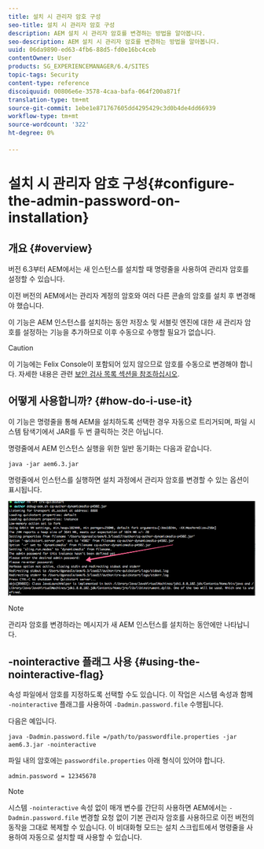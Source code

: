 ```yaml
---
title: 설치 시 관리자 암호 구성
seo-title: 설치 시 관리자 암호 구성
description: AEM 설치 시 관리자 암호를 변경하는 방법을 알아봅니다.
seo-description: AEM 설치 시 관리자 암호를 변경하는 방법을 알아봅니다.
uuid: 06da9890-ed63-4fb6-88d5-fd0e16bc4ceb
contentOwner: User
products: SG_EXPERIENCEMANAGER/6.4/SITES
topic-tags: Security
content-type: reference
discoiquuid: 00806e6e-3578-4caa-bafa-064f200a871f
translation-type: tm+mt
source-git-commit: 1ebe1e871767605dd4295429c3d0b4de4dd66939
workflow-type: tm+mt
source-wordcount: '322'
ht-degree: 0%

---
```



# 설치 시 관리자 암호 구성{#configure-the-admin-password-on-installation}

## 개요 {#overview}

버전 6.3부터 AEM에서는 새 인스턴스를 설치할 때 명령줄을 사용하여 관리자 암호를 설정할 수 있습니다.

이전 버전의 AEM에서는 관리자 계정의 암호와 여러 다른 콘솔의 암호를 설치 후 변경해야 했습니다.

이 기능은 AEM 인스턴스를 설치하는 동안 저장소 및 서블릿 엔진에 대한 새 관리자 암호를 설정하는 기능을 추가하므로 이후 수동으로 수행할 필요가 없습니다.

>[!CAUTION]
>
>이 기능에는 Felix Console이 포함되어 있지 않으므로 암호를 수동으로 변경해야 합니다. 자세한 내용은 관련 [보안 검사 목록 섹션을 참조하십시오](/help/sites-administering/security-checklist.md#change-default-passwords-for-the-aem-and-osgi-console-admin-accounts).

## 어떻게 사용합니까? {#how-do-i-use-it}

이 기능은 명령줄을 통해 AEM을 설치하도록 선택한 경우 자동으로 트리거되며, 파일 시스템 탐색기에서 JAR를 두 번 클릭하는 것은 아닙니다.

명령줄에서 AEM 인스턴스 실행을 위한 일반 동기화는 다음과 같습니다.

```shell
java -jar aem6.3.jar
```

명령줄에서 인스턴스를 실행하면 설치 과정에서 관리자 암호를 변경할 수 있는 옵션이 표시됩니다.

![chlimage_1-116](assets/chlimage_1-116.png)

>[!NOTE]
>
>관리자 암호를 변경하라는 메시지가 새 AEM 인스턴스를 설치하는 동안에만 나타납니다.

## -nointeractive 플래그 사용 {#using-the-nointeractive-flag}

속성 파일에서 암호를 지정하도록 선택할 수도 있습니다. 이 작업은 시스템 속성과 함께 `-nointeractive` 플래그를 사용하여 `-Dadmin.password.file` 수행됩니다.

다음은 예입니다.

```shell
java -Dadmin.password.file =/path/to/passwordfile.properties -jar aem6.3.jar -nointeractive
```

파일 내의 암호에는 `passwordfile.properties` 아래 형식이 있어야 합니다.

```xml
admin.password = 12345678
```

>[!NOTE]
>
>시스템 `-nointeractive` 속성 없이 매개 변수를 간단히 사용하면 AEM에서는 `-Dadmin.password.file` 변경할 요청 없이 기본 관리자 암호를 사용하므로 이전 버전의 동작을 그대로 복제할 수 있습니다. 이 비대화형 모드는 설치 스크립트에서 명령줄을 사용하여 자동으로 설치할 때 사용할 수 있습니다.

